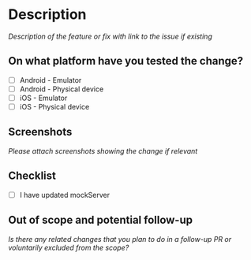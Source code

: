 # Description

_Description of the feature or fix with link to the issue if existing_

## On what platform have you tested the change?

- [ ] Android - Emulator
- [ ] Android - Physical device
- [ ] iOS - Emulator
- [ ] iOS - Physical device

## Screenshots

_Please attach screenshots showing the change if relevant_

## Checklist
- [ ] I have updated mockServer

## Out of scope and potential follow-up

_Is there any related changes that you plan to do in a follow-up PR or voluntarily excluded from the scope?_

